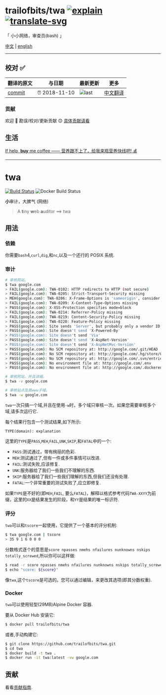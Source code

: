 # trailofbits/twa [![explain]][source] [![translate-svg]][translate-list]

<!-- [![size-img]][size] -->

[explain]: http://llever.com/explain.svg
[source]: https://github.com/chinanf-boy/Source-Explain
[translate-svg]: http://llever.com/translate.svg
[translate-list]: https://github.com/chinanf-boy/chinese-translate-list
[size-img]: https://packagephobia.now.sh/badge?p=Name
[size]: https://packagephobia.now.sh/result?p=Name

「 小小网络，审查员(bash) 」

[中文](./readme.md) | [english](https://github.com/trailofbits/twa)

---

## 校对 ✅

<!-- doc-templite START generated -->
<!-- repo = 'trailofbits/twa' -->
<!-- commit = 'dc4151f9b679fa42f09636911a8693329dfee737' -->
<!-- time = '2018-11-10' -->
翻译的原文 | 与日期 | 最新更新 | 更多
---|---|---|---
[commit] | ⏰ 2018-11-10 | ![last] | [中文翻译][translate-list]

[last]: https://img.shields.io/github/last-commit/trailofbits/twa.svg
[commit]: https://github.com/trailofbits/twa/tree/dc4151f9b679fa42f09636911a8693329dfee737

<!-- doc-templite END generated -->

### 贡献

欢迎 👏 勘误/校对/更新贡献 😊 [具体贡献请看](https://github.com/chinanf-boy/chinese-translate-list#贡献)

## 生活

[If help, **buy** me coffee —— 营养跟不上了，给我来瓶营养快线吧! 💰](https://github.com/chinanf-boy/live-need-money)

---

# twa

[![Build Status](https://travis-ci.org/trailofbits/twa.svg?branch=master)](https://travis-ci.org/trailofbits/twa)
![Docker Build Status](https://img.shields.io/docker/build/trailofbits/twa.svg)

**小**审计，大脾气 (网络)

> A **t**iny **w**eb **a**uditor ==> twa

## 用法

### 依赖

你需要`bash`4,`curl`,`dig`,和`nc`,以及一个还行的 POSIX 系统.

### 审计

```bash
# 审核网站。
$ twa google.com
> FAIL(google.com): TWA-0102: HTTP redirects to HTTP (not secure)
> FAIL(google.com): TWA-0205: Strict-Transport-Security missing
> MEH(google.com): TWA-0206: X-Frame-Options is 'sameorigin', consider 'deny'
> FAIL(google.com): TWA-0209: X-Content-Type-Options missing
> PASS(google.com): X-XSS-Protection specifies mode=block
> FAIL(google.com): TWA-0214: Referrer-Policy missing
> FAIL(google.com): TWA-0219: Content-Security-Policy missing
> FAIL(google.com): TWA-0220: Feature-Policy missing
> PASS(google.com): Site sends 'Server', but probably only a vendor ID: gws
> PASS(google.com): Site doesn't send 'X-Powered-By'
> PASS(google.com): Site doesn't send 'Via'
> PASS(google.com): Site doesn't send 'X-AspNet-Version'
> PASS(google.com): Site doesn't send 'X-AspNetMvc-Version'
> PASS(google.com): No SCM repository at: http://google.com/.git/HEAD
> PASS(google.com): No SCM repository at: http://google.com/.hg/store/00manifest.i
> PASS(google.com): No SCM repository at: http://google.com/.svn/entries
> PASS(google.com): No environment file at: http://google.com/.env
> PASS(google.com): No environment file at: http://google.com/.dockerenv

# 审核网站，并且详细。
$ twa -v google.com

# 审核站点及其www子域。
$ twa -w google.com
```

`twa`一次只搞一个域,并且在使用`-w`时，多个域只审核一次。如果您需要审核多个域,请多次运行它.

每个结果行包含一个测试结果,如下所示:

```
TYPE(domain): explanation
```

这里的`TYPE`是`PASS`,`MEH`,`FAIL`,`UNK`,`SKIP`,和`FATAL`中的一个:

- `PASS`:测试通过，带有绚丽的色彩.
- `MEH`:测试通过了,但有一件或多件事情可以改进.
- `FAIL`:测试失败,应该修复.
- `UNK`:服务器给了我们一些我们不理解的东西.
- `SKIP`:服务器给了我们一些我们理解的东西,但我们还没有处理.
- `FATAL`:一个非常重要的测试失败了,应立即修复.

如果`TYPE`是不好的(即`MEH`,`FAIL`, 要么`FATAL`)，解释以格式参考代码`TWA-XXYY`为前缀，这里的`XX`是结果发生的阶段，和`YY`是结果的唯一标识符.

### 评分

`twa`可以和`tscore`一起使用，它提供了一个基本的评分机制:

```bash
$ twa google.com | tscore
> 35 9 1 6 0 0 0
```

分数格式逐个的意思是`score npasses nmehs nfailures nunknowns nskips totally_screwed`,所以你可以这样做:

```bash
$ read -r score npasses nmehs nfailures nunknowns nskips totally_screwed < <(twa google.com | tscore)
$ echo "score: ${score}"
```

像`twa`,这个`tscore`是可选的。您可以通过编辑，来更改其选项(即其分数权重).

### Docker

`twa`可以使用轻型(29MB)Alpine Docker 容器.

要从 Docker Hub 安装它:

```bash
$ docker pull trailofbits/twa
```

或者,手动构建它:

```bash
$ git clone https://github.com/trailofbits/twa.git
$ cd twa
$ docker build -t twa .
$ docker run -it twa:latest -vw google.com
```

## 贡献

看看[贡献指南](https://github.com/trailofbits/twa/blob/master/CONTRIBUTING.md).
